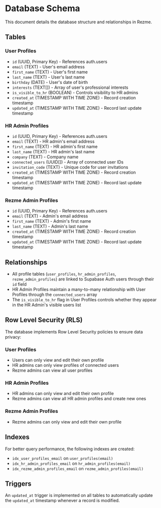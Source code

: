 # Database Schema

This document details the database structure and relationships in Rezme.

## Tables

### User Profiles

- `id` (UUID, Primary Key) - References auth.users
- `email` (TEXT) - User's email address
- `first_name` (TEXT) - User's first name
- `last_name` (TEXT) - User's last name
- `birthday` (DATE) - User's date of birth
- `interests` (TEXT[]) - Array of user's professional interests
- `is_visible_to_hr` (BOOLEAN) - Controls visibility to HR admins
- `created_at` (TIMESTAMP WITH TIME ZONE) - Record creation timestamp
- `updated_at` (TIMESTAMP WITH TIME ZONE) - Record last update timestamp

### HR Admin Profiles

- `id` (UUID, Primary Key) - References auth.users
- `email` (TEXT) - HR admin's email address
- `first_name` (TEXT) - HR admin's first name
- `last_name` (TEXT) - HR admin's last name
- `company` (TEXT) - Company name
- `connected_users` (UUID[]) - Array of connected user IDs
- `invitation_code` (TEXT) - Unique code for user invitations
- `created_at` (TIMESTAMP WITH TIME ZONE) - Record creation timestamp
- `updated_at` (TIMESTAMP WITH TIME ZONE) - Record last update timestamp

### Rezme Admin Profiles

- `id` (UUID, Primary Key) - References auth.users
- `email` (TEXT) - Admin's email address
- `first_name` (TEXT) - Admin's first name
- `last_name` (TEXT) - Admin's last name
- `created_at` (TIMESTAMP WITH TIME ZONE) - Record creation timestamp
- `updated_at` (TIMESTAMP WITH TIME ZONE) - Record last update timestamp

## Relationships

- All profile tables (`user_profiles`, `hr_admin_profiles`, `rezme_admin_profiles`) are linked to Supabase Auth users through their `id` field
- HR Admin Profiles maintain a many-to-many relationship with User Profiles through the `connected_users` array
- The `is_visible_to_hr` flag in User Profiles controls whether they appear in the HR Admin's visible users list

## Row Level Security (RLS)

The database implements Row Level Security policies to ensure data privacy:

### User Profiles

- Users can only view and edit their own profile
- HR admins can only view profiles of connected users
- Rezme admins can view all user profiles

### HR Admin Profiles

- HR admins can only view and edit their own profile
- Rezme admins can view all HR admin profiles and create new ones

### Rezme Admin Profiles

- Rezme admins can only view and edit their own profile

## Indexes

For better query performance, the following indexes are created:

- `idx_user_profiles_email` on `user_profiles(email)`
- `idx_hr_admin_profiles_email` on `hr_admin_profiles(email)`
- `idx_rezme_admin_profiles_email` on `rezme_admin_profiles(email)`

## Triggers

An `updated_at` trigger is implemented on all tables to automatically update the `updated_at` timestamp whenever a record is modified.
